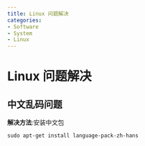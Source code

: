 ```yaml
---
title: Linux 问题解决
categories:
- Software
- System
- Linux
---
```

# Linux 问题解决

## 中文乱码问题

**解决方法**:安装中文包

```shell
sudo apt-get install language-pack-zh-hans
```

